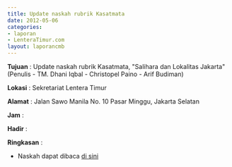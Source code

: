 ```yaml
---
title: Update naskah rubrik Kasatmata
date: 2012-05-06
categories:
- laporan
- LenteraTimur.com
layout: laporancmb
---
```



**Tujuan** : Update naskah rubrik Kasatmata, "Salihara dan Lokalitas Jakarta" (Penulis - TM. Dhani Iqbal - Christopel Paino - Arif Budiman)

**Lokasi** : Sekretariat Lentera Timur 

**Alamat** : Jalan Sawo Manila No. 10 Pasar Minggu, Jakarta Selatan

**Jam** : 

**Hadir** :  


**Ringkasan** : 
* Naskah dapat dibaca [di sini](http://www.lenteratimur.com/2012/05/salihara-dan-lokalitas-jakarta/)
